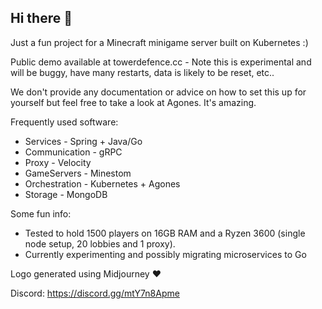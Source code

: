 ## Hi there 👋

Just a fun project for a Minecraft minigame server built on Kubernetes :)

Public demo available at towerdefence.cc - Note this is experimental and will be buggy, have many restarts, data is likely to be reset, etc..

We don't provide any documentation or advice on how to set this up for yourself but feel free to take a look at Agones. It's amazing.

Frequently used software:
  - Services - Spring + Java/Go
  - Communication - gRPC
  - Proxy - Velocity
  - GameServers - Minestom
  - Orchestration - Kubernetes + Agones
  - Storage - MongoDB

Some fun info:
  - Tested to hold 1500 players on 16GB RAM and a Ryzen 3600 (single node setup, 20 lobbies and 1 proxy).
  - Currently experimenting and possibly migrating microservices to Go

Logo generated using Midjourney :heart:

Discord: https://discord.gg/mtY7n8Apme
